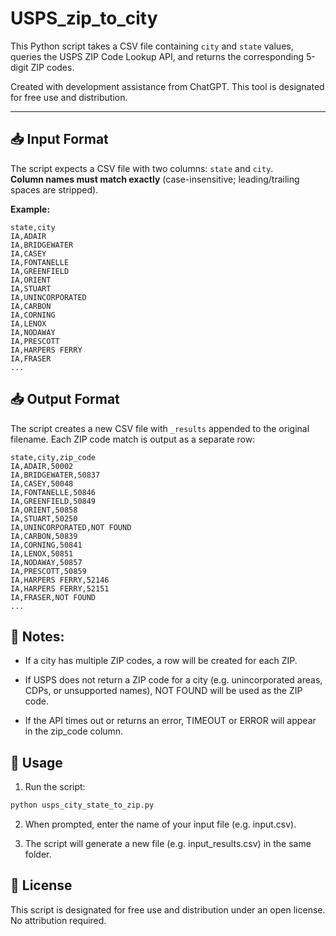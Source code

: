 # USPS_zip_to_city

This Python script takes a CSV file containing `city` and `state` values, queries the USPS ZIP Code Lookup API, and returns the corresponding 5-digit ZIP codes.  

Created with development assistance from ChatGPT. This tool is designated for free use and distribution.

---

## 📥 Input Format

The script expects a CSV file with two columns: `state` and `city`.  
**Column names must match exactly** (case-insensitive; leading/trailing spaces are stripped).

**Example:**

```csv
state,city
IA,ADAIR
IA,BRIDGEWATER
IA,CASEY
IA,FONTANELLE
IA,GREENFIELD
IA,ORIENT
IA,STUART
IA,UNINCORPORATED
IA,CARBON
IA,CORNING
IA,LENOX
IA,NODAWAY
IA,PRESCOTT
IA,HARPERS FERRY
IA,FRASER
...
```

## 📥 Output Format

The script creates a new CSV file with `_results` appended to the original filename.
Each ZIP code match is output as a separate row:

```csv
state,city,zip_code
IA,ADAIR,50002
IA,BRIDGEWATER,50837
IA,CASEY,50048
IA,FONTANELLE,50846
IA,GREENFIELD,50849
IA,ORIENT,50858
IA,STUART,50250
IA,UNINCORPORATED,NOT FOUND
IA,CARBON,50839
IA,CORNING,50841
IA,LENOX,50851
IA,NODAWAY,50857
IA,PRESCOTT,50859
IA,HARPERS FERRY,52146
IA,HARPERS FERRY,52151
IA,FRASER,NOT FOUND
...
```

## 🔹 Notes:
* If a city has multiple ZIP codes, a row will be created for each ZIP.

* If USPS does not return a ZIP code for a city (e.g. unincorporated areas, CDPs, or unsupported names), NOT FOUND will be used as the ZIP code.

* If the API times out or returns an error, TIMEOUT or ERROR will appear in the zip_code column.

## 🚀 Usage
1. Run the script:

```bash
python usps_city_state_to_zip.py
```

2. When prompted, enter the name of your input file (e.g. input.csv).

3. The script will generate a new file (e.g. input_results.csv) in the same folder.

## 📄 License
This script is designated for free use and distribution under an open license. No attribution required.